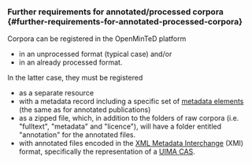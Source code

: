 ### Further requirements for annotated/processed corpora {#further-requirements-for-annotated-processed-corpora}

Corpora can be registered in the OpenMinTeD platform

* in an unprocessed format \(typical case\) and/or
* in an already processed format.

In the latter case, they must be registered

* as a separate resource 
* with a metadata record including a specific set of [metadata elements](metadata-schema-for-annotated-corpora.md) \(the same as for annotated publications\)
* as a zipped file, which, in addition to the folders of raw corpora \(i.e. "fulltext", "metadata" and "licence"\), will have a folder entitled "annotation" for the annotated files.
* with annotated files encoded in the [XML Metadata Interchange](http://www.omg.org/spec/XMI/) \(XMI\) format, specifically the representation of a [UIMA CAS](https://uima.apache.org/d/uimaj-2.9.0/references.html#ugr.ref.xmi).



